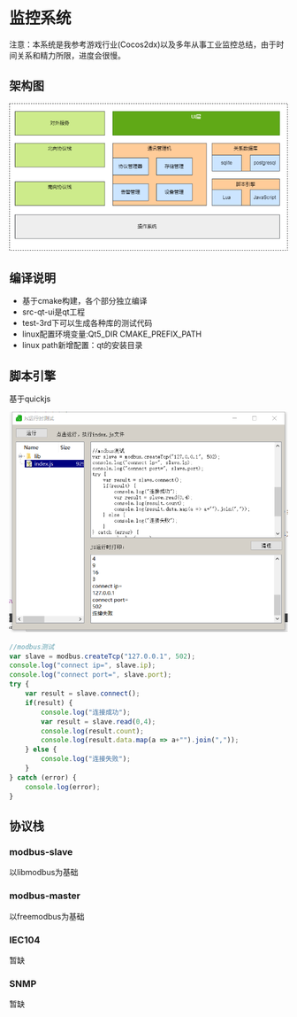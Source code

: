 # 监控系统
注意：本系统是我参考游戏行业(Cocos2dx)以及多年从事工业监控总结，由于时间关系和精力所限，进度会很慢。

## 架构图
![架构图](doc/architecture.png)


## 编译说明
- 基于cmake构建，各个部分独立编译
- src-qt-ui是qt工程
- test-3rd下可以生成各种库的测试代码
- linux配置环境变量:Qt5_DIR    CMAKE_PREFIX_PATH
- linux path新增配置：qt的安装目录

## 脚本引擎
基于quickjs

![测试图](doc/qtjsruntime.png)

``` js
//modbus测试
var slave = modbus.createTcp("127.0.0.1", 502);
console.log("connect ip=", slave.ip);
console.log("connect port=", slave.port);
try {    
    var result = slave.connect();
    if(result) {
        console.log("连接成功");
        var result = slave.read(0,4);
        console.log(result.count);
        console.log(result.data.map(a => a+"").join(","));
    } else {
        console.log("连接失败");
    }
} catch (error) {
    console.log(error); 
}
```

## 协议栈

### modbus-slave
以libmodbus为基础

### modbus-master
以freemodbus为基础

### IEC104
暂缺

### SNMP
暂缺